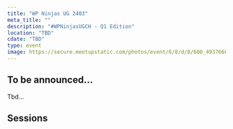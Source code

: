 ```yaml
---
title: "WP Ninjas UG 2403"
meta_title: ""
description: "#WPNinjasUGCH - Q1 Edition"
location: "TBD"
cdate: "TBD"
type: event
image: https://secure.meetupstatic.com/photos/event/6/8/d/8/600_493766840.webp?w=384
---
```


## To be announced... 

Tbd... 

## Sessions

<script type="text/javascript" src="https://sessionize.com/api/v2/fsc7qp00/view/Sessions"></script>
